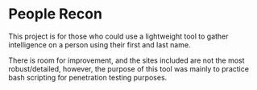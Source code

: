 # People Recon

This project is for those who could use a lightweight tool to gather intelligence on a person using their first and last name.

There is room for improvement, and the sites included are not the most robust/detailed, however, the purpose of this tool was mainly to practice bash scripting for penetration testing purposes.
